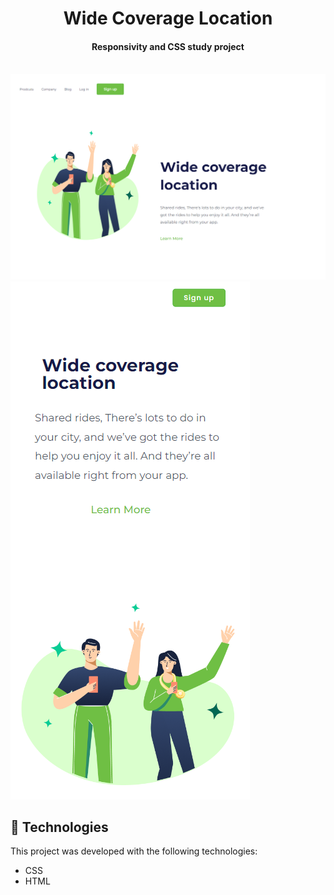 <h1 align="center">Wide Coverage Location</h1>

<h4 align="center">
  Responsivity and CSS study project
</h4>
<br>

<img src="https://github.com/joaquimpferreira/Wide-Coverage-Location/blob/main/img/tela%20inicial%20PC.png?raw=true">
<img src="https://github.com/joaquimpferreira/Wide-Coverage-Location/blob/main/img/tela%20inicial%20celular.png?raw=true">
<br>

<p align="center">
</p>

## :rocket: Technologies

This project was developed with the following technologies:

- CSS
- HTML
